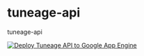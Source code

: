 # tuneage-api
tuneage-api

[![Deploy Tuneage API to Google App Engine](https://github.com/Juxce/tuneage-api/actions/workflows/main.yml/badge.svg)](https://github.com/Juxce/tuneage-api/actions/workflows/main.yml)